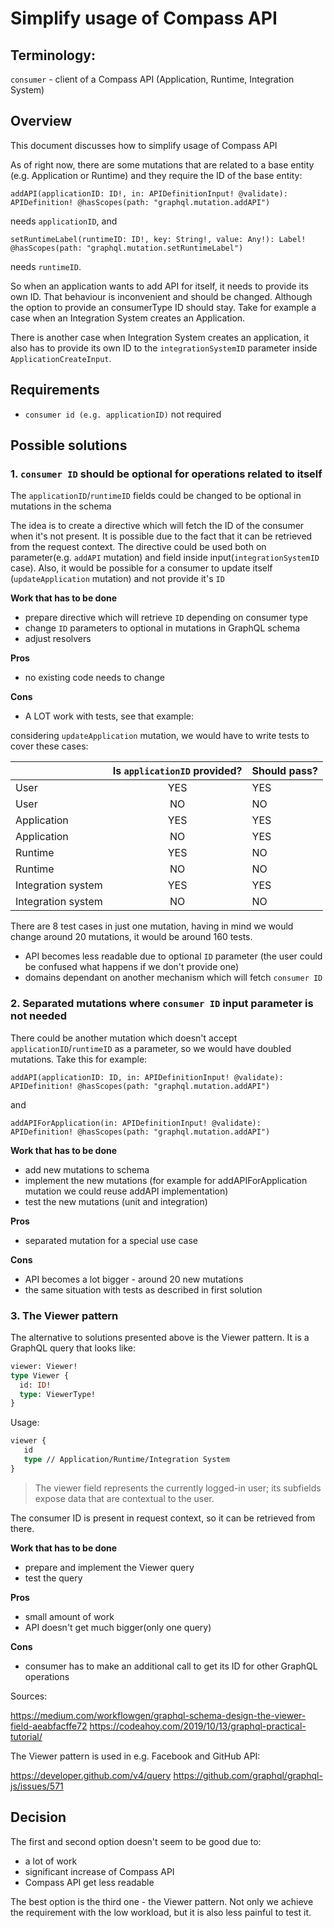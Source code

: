 # Simplify usage of Compass API

## Terminology:
`consumer` - client of a Compass API (Application, Runtime, Integration System)

## Overview

This document discusses how to simplify usage of Compass API

As of right now, there are some mutations that are related to a base entity (e.g. Application or Runtime) and they require the ID of the base entity:
 
`addAPI(applicationID: ID!, in: APIDefinitionInput! @validate): APIDefinition! @hasScopes(path: "graphql.mutation.addAPI")` 

needs `applicationID`, and

`setRuntimeLabel(runtimeID: ID!, key: String!, value: Any!): Label! @hasScopes(path: "graphql.mutation.setRuntimeLabel")`
 
 needs `runtimeID`.

So when an application wants to add API for itself, it needs to provide its own ID. That behaviour is inconvenient and should be changed.
Although the option to provide an consumerType ID should stay. Take for example a case when an Integration System creates an Application.

There is another case when Integration System creates an application, it also has to provide its own ID to the `integrationSystemID` parameter inside `ApplicationCreateInput`.


## Requirements
* `consumer id (e.g. applicationID)` not required

## Possible solutions

### 1. `consumer ID` should be optional for operations related to itself
 
The `applicationID`/`runtimeID` fields could be changed to be optional in mutations in the schema
 
The idea is to create a directive which will fetch the ID of the consumer when it's not present.
It is possible due to the fact that it can be retrieved from the request context.
The directive could be used both on parameter(e.g. `addAPI` mutation) and field inside input(`integrationSystemID` case).
Also, it would be possible for a consumer to update itself (`updateApplication` mutation) and not provide it's `ID`
 
**Work that has to be done**
* prepare directive which will retrieve `ID` depending on consumer type
* change `ID` parameters to optional in mutations in GraphQL schema
* adjust resolvers

**Pros**
* no existing code needs to change

**Cons**
* A LOT work with tests, see that example: 

considering `updateApplication` mutation, we would have to write tests to cover these cases:

|                    | Is `applicationID` provided? | Should pass? |
|--------------------|:---------------:|--------------|
| User               | YES             | YES          |
| User               | NO              | NO           |
| Application        | YES             | YES          |
| Application        | NO              | YES          |
| Runtime            | YES             | NO           |
| Runtime            | NO              | NO           |
| Integration system | YES             | YES          |
| Integration system | NO              | NO           |

There are 8 test cases in just one mutation, having in mind we would change around 20 mutations, it would be around 160 tests. 

* API becomes less readable due to optional `ID` parameter (the user could be confused what happens if we don't provide one)
* domains dependant on another mechanism which will fetch `consumer ID`

### 2. Separated mutations where `consumer ID` input parameter is not needed
There could be another mutation which doesn't accept `applicationID`/`runtimeID` as a parameter, so we would have doubled mutations. Take this for example:

`addAPI(applicationID: ID, in: APIDefinitionInput! @validate): APIDefinition! @hasScopes(path: "graphql.mutation.addAPI")`

and 

`addAPIForApplication(in: APIDefinitionInput! @validate): APIDefinition! @hasScopes(path: "graphql.mutation.addAPI")`

**Work that has to be done**
* add new mutations to schema
* implement the new mutations (for example for addAPIForApplication mutation we could reuse addAPI implementation)
* test the new mutations (unit and integration)

**Pros**
* separated mutation for a special use case

**Cons**
* API becomes a lot bigger - around 20 new mutations
* the same situation with tests as described in first solution

### 3. The Viewer pattern
The alternative to solutions presented above is the Viewer pattern.
It is a GraphQL query that looks like:
```graphql
viewer: Viewer!
type Viewer {
  id: ID!
  type: ViewerType!
}
```
Usage:
```graphql
viewer {
   id 
   type // Application/Runtime/Integration System
}

```

> The viewer field represents the currently logged-in user; its subfields expose data that are contextual to the user.

The consumer ID is present in request context, so it can be retrieved from there.

**Work that has to be done**
* prepare and implement the Viewer query
* test the query

**Pros**
* small amount of work
* API doesn't get much bigger(only one query)

**Cons**
* consumer has to make an additional call to get its ID for other GraphQL operations 

Sources:

https://medium.com/workflowgen/graphql-schema-design-the-viewer-field-aeabfacffe72
https://codeahoy.com/2019/10/13/graphql-practical-tutorial/

The Viewer pattern is used in e.g. Facebook and GitHub API:

https://developer.github.com/v4/query
https://github.com/graphql/graphql-js/issues/571

## Decision

The first and second option doesn't seem to be good due to:
- a lot of work
- significant increase of Compass API
- Compass API get less readable

The best option is the third one - the Viewer pattern. Not only we achieve the requirement with the low workload, but it is also less painful to test it.
